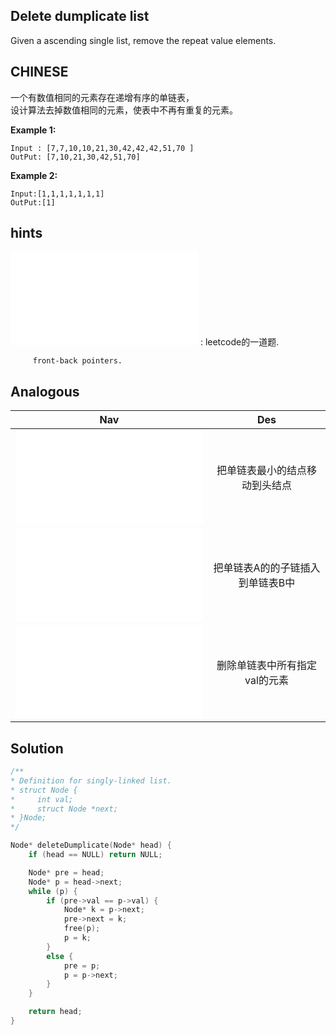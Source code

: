 ## Delete dumplicate list

Given a ascending single list, remove the repeat value elements.

## CHINESE
一个有数值相同的元素存在递增有序的单链表，<br />
设计算法去掉数值相同的元素，使表中不再有重复的元素。 <br />

**Example 1:**
```
Input : [7,7,10,10,21,30,42,42,42,51,70 ]
OutPut: [7,10,21,30,42,51,70]
```
**Example 2:**
```
Input:[1,1,1,1,1,1,1]
OutPut:[1]
```

## hints
![deleteDuplicates](../../../../leetcode/easy/83/deleteDuplicates.c) : leetcode的一道题.
```
     front-back pointers.
```

## Analogous
|                         Nav            |                   Des                 |
| :-------------------------------------:|:-------------------------------------:|
| ![moveMinHead](moveMinHead.md)         |把单链表最小的结点移动到头结点         |
| ![inde](inde.md)                       |把单链表A的的子链插入到单链表B中       |
| ![deleteMulNode](deleteMultipleIdenticalNodes.md) |删除单链表中所有指定val的元素 |


## Solution
``` c
/**
* Definition for singly-linked list.
* struct Node {
*     int val;
*     struct Node *next;
* }Node;
*/

Node* deleteDumplicate(Node* head) {
    if (head == NULL) return NULL;

    Node* pre = head;
    Node* p = head->next;
    while (p) {
        if (pre->val == p->val) {
            Node* k = p->next;
            pre->next = k;
            free(p);
            p = k;
        }
        else {
            pre = p;
            p = p->next;
        }
    }

    return head;
}
```